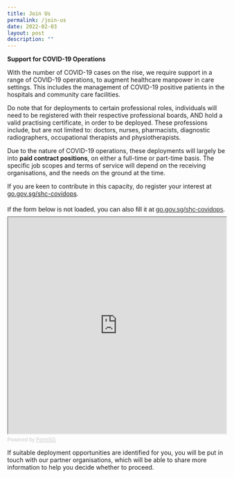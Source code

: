 ```yaml
---
title: Join Us
permalink: /join-us
date: 2022-02-03
layout: post
description: ""
---
```

**Support for COVID-19 Operations**

With the number of COVID-19 cases on the rise, we require support in a range of COVID-19 operations, to augment healthcare manpower in care settings. This includes the management of COVID-19 positive patients in the hospitals and community care facilities.

Do note that for deployments to certain professional roles, individuals will need to be registered with their respective professional boards, AND hold a valid practising certificate, in order to be deployed. These professions include, but are not limited to: doctors, nurses, pharmacists, diagnostic radiographers, occupational therapists and physiotherapists.

Due to the nature of COVID-19 operations, these deployments will largely be into **paid contract positions**, on either a full-time or part-time basis. The specific job scopes and terms of service will depend on the receiving organisations, and the needs on the ground at the time.

If you are keen to contribute in this capacity, do register your interest at [go.gov.sg/shc-covidops](https://www.go.gov.sg/shc-covidops).

<div style="font-family:Sans-Serif;font-size:15px;color:#000;opacity:0.9;padding-top:5px;padding-bottom:8px">If the form below is not loaded, you can also fill it at <a href="https://form.gov.sg/6149f2d27eb74e001278690a">go.gov.sg/shc-covidops</a>.</div>

<!-- Change the width and height values to suit you best -->
<iframe id="iframe" src="https://form.gov.sg/6149f2d27eb74e001278690a" style="width:100%;height:500px"></iframe>

<div style="font-family:Sans-Serif;font-size:12px;color:#999;opacity:0.5;padding-top:5px">Powered by <a href="https://form.gov.sg" style="color: #999">FormSG</a></div>

If suitable deployment opportunities are identified for you, you will be put in touch with our partner organisations, which will be able to share more information to help you decide whether to proceed.
